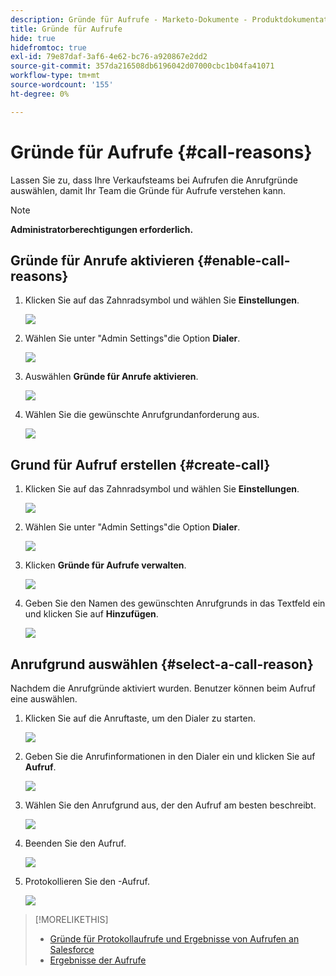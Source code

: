 ```yaml
---
description: Gründe für Aufrufe - Marketo-Dokumente - Produktdokumentation
title: Gründe für Aufrufe
hide: true
hidefromtoc: true
exl-id: 79e87daf-3af6-4e62-bc76-a920867e2dd2
source-git-commit: 357da216508db6196042d07000cbc1b04fa41071
workflow-type: tm+mt
source-wordcount: '155'
ht-degree: 0%

---
```


# Gründe für Aufrufe {#call-reasons}

Lassen Sie zu, dass Ihre Verkaufsteams bei Aufrufen die Anrufgründe auswählen, damit Ihr Team die Gründe für Aufrufe verstehen kann.

>[!NOTE]
>
>**Administratorberechtigungen erforderlich.**

## Gründe für Anrufe aktivieren {#enable-call-reasons}

1. Klicken Sie auf das Zahnradsymbol und wählen Sie **Einstellungen**.

   ![](assets/call-reasons-1.png)

1. Wählen Sie unter &quot;Admin Settings&quot;die Option **Dialer**.

   ![](assets/call-reasons-2.png)

1. Auswählen **Gründe für Anrufe aktivieren**.

   ![](assets/call-reasons-3.png)

1. Wählen Sie die gewünschte Anrufgrundanforderung aus.

   ![](assets/call-reasons-4.png)

## Grund für Aufruf erstellen {#create-call}

1. Klicken Sie auf das Zahnradsymbol und wählen Sie **Einstellungen**.

   ![](assets/call-reasons-5.png)

1. Wählen Sie unter &quot;Admin Settings&quot;die Option **Dialer**.

   ![](assets/call-reasons-6.png)

1. Klicken **Gründe für Aufrufe verwalten**.

   ![](assets/call-reasons-7.png)

1. Geben Sie den Namen des gewünschten Anrufgrunds in das Textfeld ein und klicken Sie auf **Hinzufügen**.

   ![](assets/call-reasons-8.png)

## Anrufgrund auswählen {#select-a-call-reason}

Nachdem die Anrufgründe aktiviert wurden. Benutzer können beim Aufruf eine auswählen.

1. Klicken Sie auf die Anruftaste, um den Dialer zu starten.

   ![](assets/call-reasons-9.png)

1. Geben Sie die Anrufinformationen in den Dialer ein und klicken Sie auf **Aufruf**.

   ![](assets/call-reasons-10.png)

1. Wählen Sie den Anrufgrund aus, der den Aufruf am besten beschreibt.

   ![](assets/call-reasons-11.png)

1. Beenden Sie den Aufruf.

   ![](assets/call-reasons-12.png)

1. Protokollieren Sie den -Aufruf.

   ![](assets/call-reasons-13.png)

>[!MORELIKETHIS]
>
>* [Gründe für Protokollaufrufe und Ergebnisse von Aufrufen an Salesforce](/help/marketo/product-docs/marketo-sales-connect/phone/log-call-reasons-and-call-outcomes-to-salesforce.md)
>* [Ergebnisse der Aufrufe](/help/marketo/product-docs/marketo-sales-connect/phone/call-outcomes.md)

